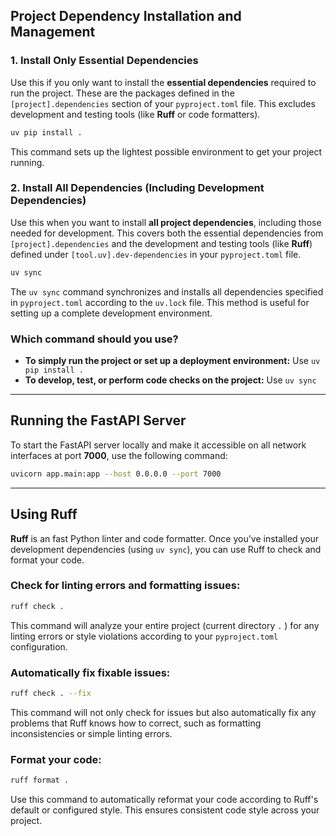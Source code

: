 ## Project Dependency Installation and Management
### 1. Install Only Essential Dependencies

Use this if you only want to install the **essential dependencies** required to run the project. These are the packages defined in the `[project].dependencies` section of your `pyproject.toml` file. This excludes development and testing tools (like **Ruff** or code formatters).

```bash
uv pip install .
```

This command sets up the lightest possible environment to get your project running.

### 2. Install All Dependencies (Including Development Dependencies)

Use this when you want to install **all project dependencies**, including those needed for development. This covers both the essential dependencies from `[project].dependencies` and the development and testing tools (like **Ruff**) defined under `[tool.uv].dev-dependencies` in your `pyproject.toml` file.

```bash
uv sync
```

The `uv sync` command synchronizes and installs all dependencies specified in `pyproject.toml` according to the `uv.lock` file. This method is useful for setting up a complete development environment.

### Which command should you use?

* **To simply run the project or set up a deployment environment:** Use `uv pip install .`
* **To develop, test, or perform code checks on the project:** Use `uv sync`

---

## Running the FastAPI Server

To start the FastAPI server locally and make it accessible on all network interfaces at port **7000**, use the following command:

```bash
uvicorn app.main:app --host 0.0.0.0 --port 7000
```

---

## Using Ruff

**Ruff** is an fast Python linter and code formatter. Once you've installed your development dependencies (using `uv sync`), you can use Ruff to check and format your code.

### Check for linting errors and formatting issues:

```bash
ruff check .
```

This command will analyze your entire project (current directory `.` ) for any linting errors or style violations according to your `pyproject.toml` configuration.

### Automatically fix fixable issues:

```bash
ruff check . --fix
```

This command will not only check for issues but also automatically fix any problems that Ruff knows how to correct, such as formatting inconsistencies or simple linting errors.

### Format your code:

```bash
ruff format .
```

Use this command to automatically reformat your code according to Ruff's default or configured style. This ensures consistent code style across your project.
